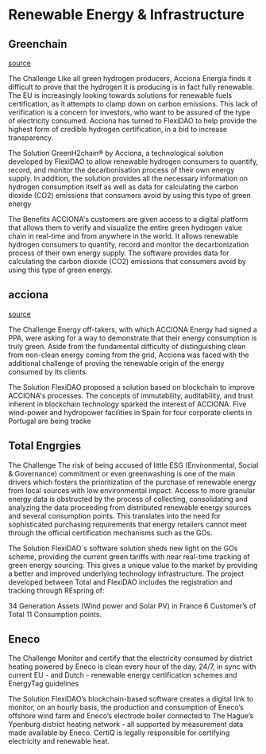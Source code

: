 # Renewable Energy & Infrastructure

## Greenchain
[source](https://www.flexidao.com/case-studies/green-h2-chain-by-acciona) 

The Challenge
Like all green hydrogen producers, Acciona Energia finds it difficult to prove that the hydrogen it is producing is in fact fully renewable. The EU is increasingly looking towards solutions for renewable fuels certification, as it attempts to clamp down on carbon emissions. This lack of verification is a concern for investors, who want to be assured of the type of electricity consumed. Acciona has turned to FlexiDAO to help provide the highest form of credible hydrogen certification, in a bid to increase transparency.


The Solution
GreenH2chain® by Acciona, a technological solution developed by FlexiDAO to allow renewable hydrogen consumers to quantify, record, and monitor the decarbonisation process of their own energy supply. In addition, the solution provides all the necessary information on hydrogen consumption itself as well as data for calculating the carbon dioxide (CO2) emissions that consumers avoid by using this type of green energy

The Benefits
ACCIONA's customers are given access to a digital platform that allows them to verify and visualize the entire green hydrogen value chain in real-time and from anywhere in the world.
It allows renewable hydrogen consumers to quantify, record and monitor the decarbonization process of their own energy supply.
The software provides data for calculating the carbon dioxide (CO2) emissions that consumers avoid by using this type of green energy.

## acciona

[source](https://www.flexidao.com/case-studies/acciona)

The Challenge
Energy off-takers, with which ACCIONA Energy had signed a PPA, were asking for a way to demonstrate that their energy consumption is truly green. Aside from the fundamental difficulty of distinguishing clean from non-clean energy coming from the grid, Acciona was faced with the additional challenge of proving the renewable origin of the energy consumed by its clients.

The Solution
FlexiDAO proposed a solution based on blockchain to improve ACCIONA's processes. The concepts of immutability, auditability, and trust inherent in blockchain technology sparked the interest of ACCIONA. Five wind-power and hydropower facilities in Spain for four corporate clients in Portugal are being tracke


## Total Engrgies

The Challenge
The risk of being accused of little ESG (Environmental, Social & Governance) commitment or even greenwashing is one of the main drivers which fosters the prioritization of the purchase of renewable energy from local sources with low environmental impact. Access to more granular energy data is obstructed by the process of collecting, consolidating and analyzing the data proceeding from distributed renewable energy sources and several consumption points. This translates into the need for sophisticated purchasing requirements that energy retailers cannot meet through the official certification mechanisms such as the GOs.

The Solution
FlexiDAO´s software solution sheds new light on the GOs scheme, providing the current green tariffs with near real-time tracking of green energy sourcing. This gives a unique value to the market by providing a better and improved underlying technology infrastructure. The project developed between Total and FlexiDAO includes the registration and tracking through REspring of:

34 Generation Assets (Wind power and Solar PV) in France
 6 Customer’s of Total 
11 Consumption points.


## Eneco

The Challenge
Monitor and certify that the electricity consumed by district heating powered by Eneco is clean every hour of the day, 24/7, in sync with current EU - and Dutch - renewable energy certification schemes and EnergyTag guidelines

The Solution
FlexiDAO’s blockchain-based software creates a digital link to monitor, on an hourly basis, the production and consumption of Eneco’s offshore wind farm and Eneco’s electrode boiler connected to The Hague’s Ypenburg district heating network - all supported by measurement data made available by Eneco. CertiQ is legally responsible for certifying electricity and renewable heat.




